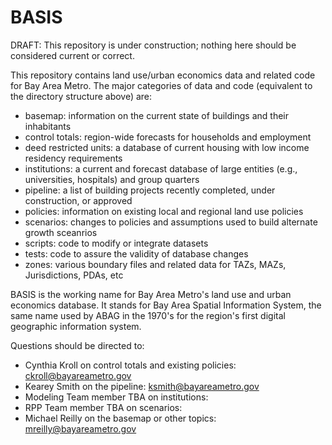 # BASIS

DRAFT: This repository is under construction; nothing here should be considered current or correct.

This repository contains land use/urban economics data and related code for Bay Area Metro. The major categories of data and code (equivalent to the directory structure above) are:

* basemap: information on the current state of buildings and their inhabitants
* control totals: region-wide forecasts for households and employment
* deed restricted units: a database of current housing with low income residency requirements
* institutions: a current and forecast database of large entities (e.g., universities, hospitals) and group quarters
* pipeline: a list of building projects recently completed, under construction, or approved
* policies: information on existing local and regional land use policies
* scenarios: changes to policies and assumptions used to build alternate growth sceanrios
* scripts: code to modify or integrate datasets
* tests: code to assure the validity of database changes
* zones: various boundary files and related data for TAZs, MAZs, Jurisdictions, PDAs, etc

BASIS is the working name for Bay Area Metro's land use and urban economics database. It stands for Bay Area Spatial Information System, the same name used by ABAG in the 1970's for the region's first digital geographic information system.

Questions should be directed to:
* Cynthia Kroll on control totals and existing policies: ckroll@bayareametro.gov
* Kearey Smith on the pipeline: ksmith@bayareametro.gov
* Modeling Team member TBA on institutions:
* RPP Team member TBA on scenarios:
* Michael Reilly on the basemap or other topics: mreilly@bayareametro.gov
